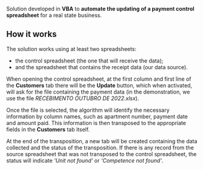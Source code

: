 Solution developed in **VBA** to **automate the updating of a payment control spreadsheet** for a real state business.

## How it works
The solution works using at least two spreadsheets:
- the control spreadsheet (the one that will receive the data);
- and the spreadsheet that contains the receipt data (our data source).

When opening the control spreadsheet, at the first column and first line of the **Customers** tab there will be the **Update** button, which when activated, will ask for the file containing the payment data (in the demonstration, we use the file *RECEBIMENTO OUTUBRO DE 2022.xlsx*).

Once the file is selected, the algorithm will identify the necessary information by column names, such as apartment number, payment date and amount paid.
This information is then transposed to the appropriate fields in the **Customers** tab itself.

At the end of the transposition, a new tab will be created containing the data collected and the status of the transposition. If there is any record from the source spreadsheet that was not transposed to the control spreadsheet, the status will indicate *'Unit not found'* or *'Competence not found'*.